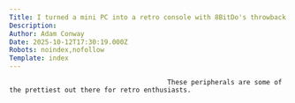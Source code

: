 ```yaml
---
Title: I turned a mini PC into a retro console with 8BitDo's throwback gear
Description: 
Author: Adam Conway
Date: 2025-10-12T17:30:19.000Z
Robots: noindex,nofollow
Template: index
---
```


                                            These peripherals are some of the prettiest out there for retro enthusiasts.
                                        